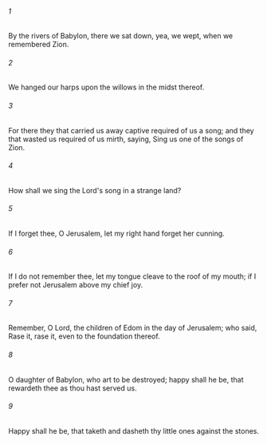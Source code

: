 ###### 1
By the rivers of Babylon, there we sat down, yea, we wept, when we remembered Zion.

###### 2
We hanged our harps upon the willows in the midst thereof.

###### 3
For there they that carried us away captive required of us a song; and they that wasted us required of us mirth, saying, Sing us one of the songs of Zion.

###### 4
How shall we sing the Lord's song in a strange land?

###### 5
If I forget thee, O Jerusalem, let my right hand forget her cunning.

###### 6
If I do not remember thee, let my tongue cleave to the roof of my mouth; if I prefer not Jerusalem above my chief joy.

###### 7
Remember, O Lord, the children of Edom in the day of Jerusalem; who said, Rase it, rase it, even to the foundation thereof.

###### 8
O daughter of Babylon, who art to be destroyed; happy shall he be, that rewardeth thee as thou hast served us.

###### 9
Happy shall he be, that taketh and dasheth thy little ones against the stones.

